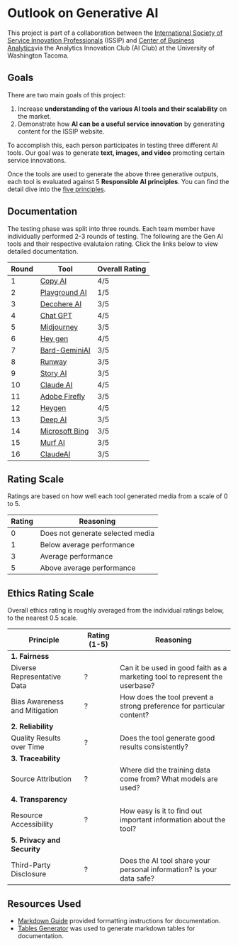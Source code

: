 # Outlook on Generative AI

This project is part of a collaboration between the [International Society of Service Innovation Professionals](https://www.issip.org) (ISSIP) and [Center of Business Analytics](https://www.tacoma.uw.edu/business/cba)via the Analytics Innovation Club (AI Club) at the University of Washington Tacoma.

## Goals
There are two main goals of this project:
1. Increase **understanding of the various AI tools and their scalability** on the market.
2. Demonstrate how **AI can be a useful service innovation** by generating content for the ISSIP website.

To accomplish this, each person participates in testing three different AI tools. Our goal was to generate **text, images, and video** promoting certain service innovations. 

Once the tools are used to generate the above three generative outputs, each tool is evaluated against 5 **Responsible AI principles**. You can find the detail dive into the [five principles](https://github.com/MSBA-AICLUB/ISSIP/blob/main/EVALUATION_PRINCIPLES.md).

## Documentation
The testing phase was split into three rounds. Each team member have individually performed 2-3 rounds of testing. The following are the Gen AI tools and their respective evalutaion rating. Click the links below to view detailed documentation. 

| Round | Tool                                                                             | Overall Rating |
|-------|----------------------------------------------------------------------------------|----------------|
| 1     |  [Copy AI](https://github.com/Aaron-Thai/GenAI/blob/main/CopyAI.md)              | 4/5            |
| 2     |  [Playground AI](https://github.com/Aaron-Thai/GenAI/blob/main/PlaygroundAI.md)  | 1/5            |
| 3     |  [Decohere AI](https://github.com/Aaron-Thai/GenAI/blob/main/DecohereAI.md)      | 3/5            |
| 4     |  [Chat GPT](https://github.com/MSBA-AICLUB/ISSIP/blob/main/Revathi%20Chintapalli.md)      | 4/5            |
| 5     |  [Midjourney](https://github.com/MSBA-AICLUB/ISSIP/blob/main/Revathi%20Chintapalli.md)      | 3/5            |
| 6     |  [Hey gen](https://github.com/MSBA-AICLUB/ISSIP/blob/main/Revathi%20Chintapalli.md)      | 4/5            |
| 7     |  [Bard-GeminiAI](https://github.com/Aaron-Thai/GenAI/blob/main/DecohereAI.md)      | 3/5            |
| 8     |  [Runway](https://github.com/Aaron-Thai/GenAI/blob/main/DecohereAI.md)      | 3/5            |
| 9     |  [Story AI](https://github.com/Aaron-Thai/GenAI/blob/main/DecohereAI.md)      | 3/5            |
| 10     |  [Claude AI](https://github.com/MSBA-AICLUB/ISSIP/blob/main/KunsulyuJayabave.md)      | 4/5            |
| 11     |  [Adobe Firefly](https://github.com/MSBA-AICLUB/ISSIP/blob/main/KunsulyuJayabave.md)      | 3/5            |
| 12    |  [Heygen](https://github.com/MSBA-AICLUB/ISSIP/blob/main/KunsulyuJayabave.md)      | 4/5            |
| 13     |  [Deep AI](https://github.com/Aaron-Thai/GenAI/blob/main/DecohereAI.md)      | 3/5            |
| 14    |  [Microsoft Bing](https://github.com/Aaron-Thai/GenAI/blob/main/DecohereAI.md)      | 3/5            |
| 15     |  [Murf AI](https://github.com/Aaron-Thai/GenAI/blob/main/DecohereAI.md)      | 3/5            |
| 16     |  [ClaudeAI](https://github.com/Aaron-Thai/GenAI/blob/main/DecohereAI.md)      | 3/5            |



## Rating Scale
Ratings are based on how well each tool generated media from a scale of 0 to 5. 

| Rating | Reasoning                        |
|--------|----------------------------------|
| 0      | Does not generate selected media |
| 1      | Below average performance        |
| 3      | Average performance              |
| 5      | Above average performance        |

## Ethics Rating Scale
Overall ethics rating is roughly averaged from the individual ratings below, to the nearest 0.5 scale.

| Principle                     | Rating (1-5) | Reasoning                                                                   |
|-------------------------------|--------------|-----------------------------------------------------------------------------|
| **1. Fairness**               |              |                                                                             |
| Diverse Representative Data   | ?            | Can it be used in good faith as a marketing tool to represent the userbase? |
| Bias Awareness and Mitigation | ?            | How does the tool prevent a strong preference for particular content?       |
| **2. Reliability**            |              |                                                                             |
| Quality Results over Time     | ?            | Does the tool generate good results consistently?                           |
| **3. Traceability**           |              |                                                                             |
| Source Attribution            | ?            | Where did the training data come from? What models are used?                |
| **4. Transparency**           |              |                                                                             |
| Resource Accessibility        | ?            | How easy is it to find out important information about the tool?            |
| **5. Privacy and Security**   |              |                                                                             |
| Third-Party Disclosure        | ?            | Does the AI tool share your personal information? Is your data safe?        |

## Resources Used
* [Markdown Guide](https://www.markdownguide.org/basic-syntax/) provided formatting instructions for documentation.
* [Tables Generator](https://www.tablesgenerator.com/markdown_tables) was used to generate markdown tables for documentation.
